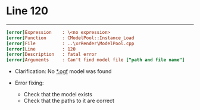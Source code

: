 # Line 120

___

```ini
[error]Expression    : \<no expression>
[error]Function      : CModelPool::Instance_Load
[error]File          : ..\xrRender\ModelPool.cpp
[error]Line          : 120
[error]Description   : fatal error
[error]Arguments     : Can't find model file ["path and file name"]
```

- Clarification: No [*.ogf](../file-formats/models/ogf.md) model was found

- Error fixing:
  - Check that the model exists
  - Check that the paths to it are correct

